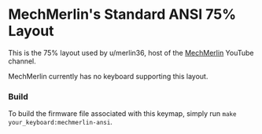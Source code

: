 # MechMerlin's Standard ANSI 75% Layout

This is the 75% layout used by u/merlin36, host of the [MechMerlin](www.youtube.com/mechmerlin) 
YouTube channel.

MechMerlin currently has no keyboard supporting this layout.
 
### Build
To build the firmware file associated with this keymap, simply run `make your_keyboard:mechmerlin-ansi`.
